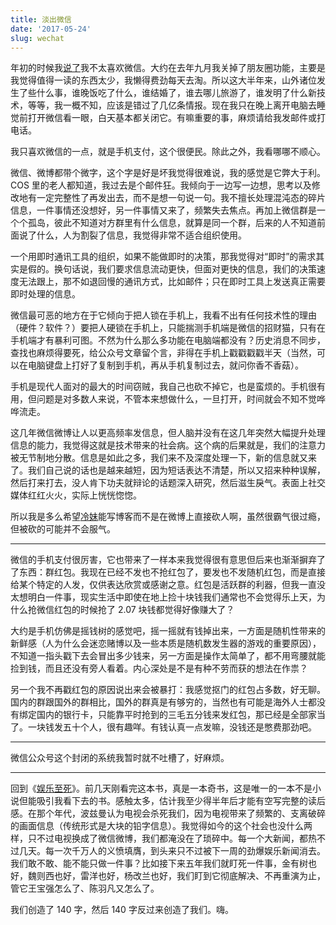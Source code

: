 ```yaml
---
title: 淡出微信
date: '2017-05-24'
slug: wechat
---
```


年初的时候我[说了](/cn/2017/01/blog/)我不太喜欢微信。大约在去年九月我关掉了朋友圈功能，主要是我觉得值得一读的东西太少，我懒得费劲每天去淘。所以这大半年来，山外诸位发生了些什么事，谁晚饭吃了什么，谁结婚了，谁去哪儿旅游了，谁发明了什么新技术，等等，我一概不知，应该是错过了几亿条情报。现在我只在晚上离开电脑去睡觉前打开微信看一眼，白天基本都关闭它。有嘛重要的事，麻烦请给我发邮件或打电话。

我只喜欢微信的一点，就是手机支付，这个很便民。除此之外，我看哪哪不顺心。

微信、微博都带个微字，这个字是好是坏我觉得很难说，我的感觉是它弊大于利。COS 里的老人都知道，我过去是个邮件狂。我倾向于一边写一边想，思考以及修改地有一定完整性了再发出去，而不是想一句说一句。我不擅长处理混沌态的碎片信息，一件事情还没想好，另一件事情又来了，频繁失去焦点。再加上微信群是一个个孤岛，彼此不知道对方群里有什么信息，就算是同一个群，后来的人不知道前面说了什么，人为割裂了信息，我觉得非常不适合组织使用。

一个用即时通讯工具的组织，如果不能做即时的决策，那我觉得对“即时”的需求其实是假的。换句话说，我们要求信息流动更快，但面对更快的信息，我们的决策速度无法跟上，那不如退回慢的通讯方式，比如邮件；只在即时工具上发送真正需要即时处理的信息。

微信最可恶的地方在于它倾向于把人锁在手机上，我看不出有任何技术性的理由（硬件？软件？）要把人硬锁在手机上，只能揣测手机端是微信的招财猫，只有在手机端才有暴利可图。不然为什么那么多功能在电脑端都没有？历史消息不同步，查找也麻烦得要死，给公众号文章留个言，非得在手机上戳戳戳戳半天（当然，可以在电脑键盘上打好了复制到手机，再从手机复制过去，就问你香不香菇）。

手机是现代人面对的最大的时间窃贼，我自己也砍不掉它，也是蛮烦的。手机很有用，但问题是对多数人来说，不管本来想做什么，一旦打开，时间就会不知不觉哗哗流走。

这几年微信微博让人以更高频率发信息，但人脑并没有在这几年突然大幅提升处理信息的能力，我觉得这就是技术带来的社会病。这个病的后果就是，我们的注意力被无节制地分散。信息是如此之多，我们来不及深度处理一下，新的信息就又来了。我们自己说的话也是越来越短，因为短话表达不清楚，所以又招来种种误解，然后打来打去，没人肯下功夫就辩论的话题深入研究，然后滋生戾气。表面上社交媒体红红火火，实际上恍恍惚惚。

所以我是多么希望[冷妹](http://weibo.com/angelgofly)能写博客而不是在微博上直接砍人啊，虽然很霸气很过瘾，但被砍的可能并不会服气。

---

微信的手机支付很厉害，它也带来了一样本来我觉得很有意思但后来也渐渐摒弃了了东西：群红包。我现在已经不发也不抢红包了，要发也不发随机红包，而是直接给某个特定的人发，仅供表达欣赏或感谢之意。红包是活跃群的利器，但我一直没太想明白一件事，现实生活中即使在地上捡十块钱我们通常也不会觉得乐上天，为什么抢微信红包的时候抢了 2.07 块钱都觉得好像赚大了？

大约是手机仿佛是摇钱树的感觉吧，摇一摇就有钱掉出来，一方面是随机性带来的新鲜感（人为什么会迷恋赌博以及一些本质是随机数发生器的游戏的重要原因），不知道一指头戳下去会冒出多少钱来，另一方面是操作太简单了，都不用弯腰就能捡到钱，而且还没有旁人看着。内心深处是不是有种不劳而获的想法在作祟？

另一个我不再戳红包的原因说出来会被暴打：我感觉抠门的红包占多数，好无聊。国内的群跟国外的群相比，国外的群真是有够穷的，当然也有可能是海外人士都没有绑定国内的银行卡，只能靠平时抢到的三毛五分钱来发红包，那已经是全部家当了。一块钱发五十个人，很有趣咩。有钱认真一点发嘛，没钱还是憋费那劲吧。



---

微信公众号这个封闭的系统我暂时就不吐槽了，好麻烦。

---

回到《[娱乐至死](/cn/2017/05/amusing-to-death/)》。前几天刚看完这本书，真是一本奇书，这是唯一的一本不是小说但能吸引我看下去的书。感触太多，估计我至少得半年后才能有空写完整的读后感。在那个年代，波兹曼认为电视会杀死我们，因为电视带来了频繁的、支离破碎的画面信息（传统形式是大块的铅字信息）。我觉得如今的这个社会也没什么两样，只不过电视换成了微信微博，我们都淹没在了琐碎中。每一个大新闻，都热不过几天。每一次千万人的义愤填膺，到头来只不过被下一周的劲爆娱乐新闻消去。我们敢不敢、能不能只做一件事？比如接下来五年我们就盯死一件事，金有树也好，魏则西也好，雷洋也好，杨改兰也好，我们盯到它彻底解决、不再重演为止，管它王宝强怎么了、陈羽凡又怎么了。

我们创造了 140 字，然后 140 字反过来创造了我们。嗨。
